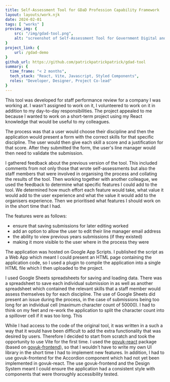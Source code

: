```yaml
---
title: Self-Assessment Tool for GDaD Profession Capability Framework
layout: layouts/work.njk
date: 2024-02-01
tags: [ "works" ]
preview_img: {
	src: "/img/gdad-tool.png",
	alt: "screenshot of Self-Assessment Tool for Government Digital and Data Profession Capability Framework",
}
project_link: {
	url: /gdad-demo
}
github_url: https://github.com/patrickpatrickpatrick/gdad-tool
summary: {
  time_frame: "< 2 months",
  tech_stack: "React, Vite, Javascript, Styled Components",
  roles: "Developer, Designer, Project Co-lead"
}
---
```


This tool was developed for staff performance review for a company I was working at. I wasn't assigned to work on it, I volunteered to work on it in addition to my day-to-day responsibilities. The project appealed to me because I wanted to work on a short-term project using my React knowledge that would be useful to my colleagues.

The process was that a user would choose their discipline and then the application would present a form with the correct skills for that specific discipline. The user would then give each skill a score and a justification for that score. After they submitted the form, the user's line manager would then need to validate the submission.

I gathered feedback about the previous version of the tool. This included comments from not only those that wrote self-assessments but also the staff members that were involved in organising the process and collating the results of the tool. Then working together with another colleague, we used the feedback to determine what specific features I could add to the tool. We determined how much effort each feature would take, what value it would add to the user experience and what the value it would add to the organisers experience. Then we prioritised what features I should work on in the short time that I had.

The features were as follows:
- ensure that saving submissions for later editing worked 
- add an option to allow the user to edit their line manager email address
- the ability to view previous years submissions (if they existed)
- making it more visible to the user where in the process they were

The application was hosted on Google App Scripts. I published the script as a Web App which meant I could present an HTML page containing the application code, so I used a plugin to compile the application into a single HTML file which I then uploaded to the project. 

I used Google Sheets spreadsheets for saving and loading data. There was a spreadsheet to save each individual submission in as well as another spreadsheet which contained the relevant skills that a staff member would assess themselves by for each discipline. The use of Google Sheets did present an issue during the process, in the case of submissions being too long for an individual cell (maximum character count of 50000). I had to think on my feet and re-work the application to split the character count into a spillover cell if it was too long. This

While I had access to the code of the original tool, it was written in a such a way that it would have been difficult to add the extra functionality that was desired by users. Therefore I decided to start from scratch and took the opportunity to use Vite for the first time. I used the [govuk-react](https://github.com/govuk-react/govuk-react) package (based on [govuk-frontend](https://github.com/alphagov/govuk-frontend)), so that I wouldn't have to write my own UI library in the short time I had to implement new features. In addition, I had to use govuk-frontend for the Accordion component which had not yet been implemented in govuk-react. The use govuk-frontend and the Design System meant I could ensure the application had a consistent style with components that were thoroughly accessibility tested.




